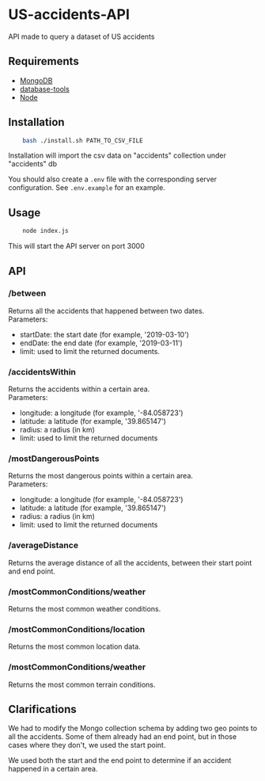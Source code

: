 # US-accidents-API
API made to query a dataset of US accidents

## Requirements
 - [MongoDB](https://docs.mongodb.com/manual/installation/)
 - [database-tools](https://docs.mongodb.com/database-tools/installation/#install-tools)
 - [Node](https://nodejs.org/en/download/)

## Installation
```sh
    bash ./install.sh PATH_TO_CSV_FILE
```

Installation will import the csv data on "accidents" collection under "accidents" db 

You should also create a `.env` file with the corresponding server configuration. See `.env.example` for an example.

## Usage
```sh
    node index.js
```

This will start the API server on port 3000

## API

### **/between**
Returns all the accidents that happened between two dates.  
Parameters:
- startDate: the start date (for example, '2019-03-10')
- endDate: the end date (for example, '2019-03-11')
- limit: used to limit the returned documents.

### **/accidentsWithin**
Returns the accidents within a certain area.  
Parameters:
- longitude: a longitude (for example, '-84.058723')
- latitude: a latitude (for example, '39.865147')
- radius: a radius (in km)
- limit: used to limit the returned documents

### **/mostDangerousPoints**
Returns the most dangerous points within a certain area.  
Parameters:
- longitude: a longitude (for example, '-84.058723')
- latitude: a latitude (for example, '39.865147')
- radius: a radius (in km)
- limit: used to limit the returned documents

### **/averageDistance**
Returns the average distance of all the accidents, between their start point and end point. 

### **/mostCommonConditions/weather**
Returns the most common weather conditions.

### **/mostCommonConditions/location**
Returns the most common location data.

### **/mostCommonConditions/weather**
Returns the most common terrain conditions.

## Clarifications
We had to modify the Mongo collection schema by adding two geo points to all the accidents. Some of them already had an end point, but in those cases where they don't, we used the start point.

We used both the start and the end point to determine if an accident happened in a certain area.